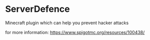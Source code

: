 # ServerDefence
Minecraft plugin which can help you prevent hacker attacks

for more information:
https://www.spigotmc.org/resources/100438/
